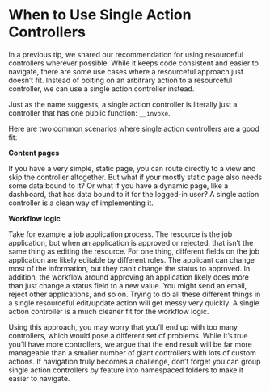 # When to Use Single Action Controllers

In a previous tip, we shared our recommendation for using resourceful controllers wherever possible. While it keeps code consistent and easier to navigate, there are some use cases where a resourceful approach just doesn’t fit. Instead of bolting on an arbitrary action to a resourceful controller, we can use a single action controller instead.

Just as the name suggests, a single action controller is literally just a controller that has one public function: `__invoke`. 

Here are two common scenarios where single action controllers are a good fit:

**Content pages**

If you have a very simple, static page, you can route directly to a view and skip the controller altogether. But what if your mostly static page also needs some data bound to it? Or what if you have a dynamic page, like a dashboard, that has data bound to it for the logged-in user? A single action controller is a clean way of implementing it.

**Workflow logic**

Take for example a job application process. The resource is the job application, but when an application is approved or rejected, that isn’t the same thing as editing the resource. For one thing, different fields on the job application are likely editable by different roles. The applicant can change most of the information, but they can’t change the status to approved. In addition, the workflow around approving an application likely does more than just change a status field to a new value. You might send an email, reject other applications, and so on. Trying to do all these different things in a single resourceful edit/update action will get messy very quickly. A single action controller is a much cleaner fit for the workflow logic.

Using this approach, you may worry that you’ll end up with too many controllers, which would pose a different set of problems. While it’s true you’ll have more controllers, we argue that the end result will be far more manageable than a smaller number of giant controllers with lots of custom actions. If navigation truly becomes a challenge, don’t forget you can group single action controllers by feature into namespaced folders to make it easier to navigate.
